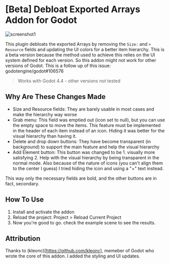 # [Beta] Debloat Exported Arrays Addon for Godot

![screenshot1](https://github.com/user-attachments/assets/5a17300e-4c65-4e9c-8af3-8067644192e5)

This plugin debloats the exported Arrays by removing the `Size:` and `> Resource` fields and
updating the UI colors for a better item hierarchy. This is a beta version because the method used to
achieve this relies on the UI system defined for each version. So this addon might not work for other
versions of Godot. This is a follow up of this issue: godotengine/godot#106576

> Works with Godot 4.4 - other versions not tested

## Why Are These Changes Made

- Size and Resource fields: They are barely usable in most cases and make the hierarchy way worse
- Grab menu: This field was emptied out (icon set to null), but you can use the empty space to move the items. This
feature must be implemented in the header of each item instead of an icon. Hiding it was better for
the visual hierarchy than having it.
- Delete and drop down buttons: They have become transparent (in background) to support the main feature and help the visual hierarchy
- Add Element button: This button was changed to be 1. visually more satisfying 2. Help with the visual hierarchy by being transparent in the normal mode. Also because of the nature of icons (you can't align them to the center I guess) I tried hiding the icon and using a "+" text instead.

This way only the necessary fields are bold, and the other buttons are in fact, secondary.

## How To Use

1. Install and activate the addon
2. Reload the project: Project > Reload Current Project
3. Now you're good to go. check the example scene to see the results.

## Attribution

Thanks to (kleonc)[https://github.com/kleonc], memeber of Godot who wrote the core of this addon. I added the styling
and UI updates.
